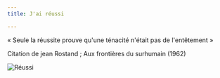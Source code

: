 ```yaml
---
title: J'ai réussi

---
```


« Seule la réussite prouve qu'une ténacité n'était pas de l'entêtement »

Citation de jean Rostand ; Aux frontières du surhumain (1962)

![Réussi](https://www.publicdoainpictures.net/pictures/270000/velka/strong-independent-woman.jpg)
